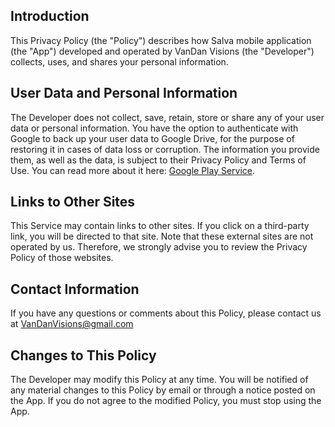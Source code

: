 ## Introduction

This Privacy Policy (the "Policy") describes how Salva mobile application (the "App") developed and operated by VanDan Visions (the "Developer") collects, uses, and shares your personal information.

## User Data and Personal Information

The Developer does not collect, save, retain, store or share any of your user data or personal information. You have the option to authenticate with Google to back up your user data to Google Drive, for the purpose of restoring it in cases of data loss or corruption. The information you provide them, as well as the data, is subject to their Privacy Policy and Terms of Use. You can read more about it here: [Google Play Service](https://policies.google.com/privacy).

## Links to Other Sites
This Service may contain links to other sites. If you click on a third-party link, you will be directed to that site. Note that these external sites are not operated by us. Therefore, we strongly advise you to review the Privacy Policy of those websites.

## Contact Information

If you have any questions or comments about this Policy, please contact us at VanDanVisions@gmail.com

## Changes to This Policy

The Developer may modify this Policy at any time. You will be notified of any material changes to this Policy by email or through a notice posted on the App. If you do not agree to the modified Policy, you must stop using the App.
